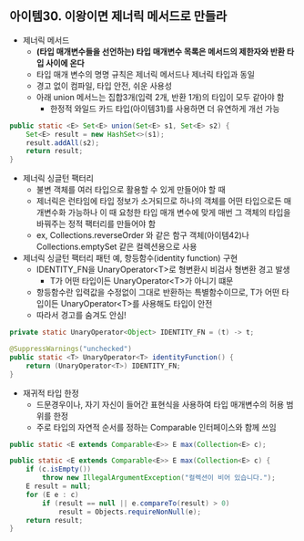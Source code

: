 ## 아이템30. 이왕이면 제너릭 메서드로 만들라
* 제너릭 메서드
	* **(타입 매개변수들을 선언하는) 타입 매개변수 목록은 메서드의 제한자와 반환 타입 사이에 온다**
	* 타입 매개 변수의 명명 규칙은 제너릭 메서드나 제너릭 타입과 동일
	* 경고 없이 컴파일, 타입 안전, 쉬운 사용성
	* 아래 union 메서느는 집합3개(입력 2개, 반환 1개)의 타입이 모두 같아야 함
		* 한정적 와일드 카드 타입(아이템31)를 사용하면 더 유연하게 개선 가능
```java
public static <E> Set<E> union(Set<E> s1, Set<E> s2) {
	Set<E> result = new HashSet<>(s1);
	result.addAll(s2);
	return result;
}
```
* 제너릭 싱글턴 팩터리
	* 불변 객체를 여러 타입으로 활용할 수 있게 만들어야 할 때
	* 제너릭은 런타임에 타입 정보가 소거되므로 하나의 객체를 어떤 타입으로든 매개변수화 가능하나 이 때 요청한 타입 매개 변수에 맞게 매번 그 객체의 타입을 바꿔주는 정적 팩터리를 만들어야 함
	* ex,  Collections.reverseOrder 와 같은 함구 객체(아이템42)나 Collections.emptySet 같은 컬렉션용으로 사용
* 제너릭 싱글턴 팩터리 패턴 예, 항등함수(identity function) 구현
	* IDENTITY_FN을 UnaryOperator&lt;T&gt;로 형변환시 비검사 형변환 경고 발생
		* T가 어떤 타입이든 UnaryOperator&lt;T&gt;가 아니기 떄문
	* 항등함수란 입력값을 수정없이 그대로 반환하는 특별함수이므로, T가 어떤 타입이든 UnaryOperator&lt;T&gt;를 사용해도 타입이 안전
	* 따라서 경고를 숨겨도 안심!
```java
private static UnaryOperator<Object> IDENTITY_FN = (t) -> t;

@SuppressWarnings("unchecked")
public static <T> UnaryOperator<T> identityFunction() {
	return (UnaryOperator<T>) IDENTITY_FN;
}
```
* 재귀적 타입 한정
	* 드문경우이나, 자기 자신이 들어간 표현식을 사용하여 타입 매개변수의 허용 범위를 한정
	* 주로 타입의 자연적 순서를 정하는 Comparable 인터페이스와 함께 쓰임
```java
public static <E extends Comparable<E>> E max(Collection<E> c);

public static <E extends Comparable<E>> E max(Collection<E> c) {
	if (c.isEmpty())
		throw new IllegalArgumentException("컬렉션이 비어 있습니다.");
	E result = null;
	for (E e : c) 
		if (result == null || e.compareTo(result) > 0) 
			result = Objects.requireNonNull(e);
	return result;
}
```
<!--stackedit_data:
eyJoaXN0b3J5IjpbLTIwNjAxNjAxNDcsMjQ1ODYzNjY2XX0=
-->